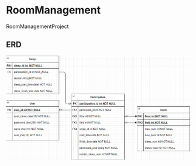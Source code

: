 # RoomManagement
RoomManagementProject


## ERD
![ERD](https://github.com/ktj1997/RoomManagement/blob/master/manage/src/main/resources/static/ERD.png?raw=true)
